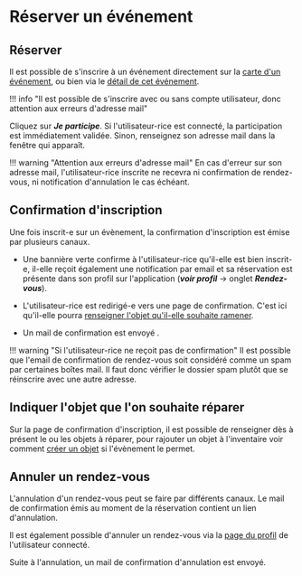 # Réserver un événement

## Réserver

Il est possible de s'inscrire à un événement directement sur la [carte d'un événement](event-index.md#liste-des-evenements), ou bien via le [détail de cet événement](event-index.md#detail-dun-evenement).  

!!! info "Il est possible de s'inscrire avec ou sans compte utilisateur, donc attention aux erreurs d'adresse mail" 
 
Cliquez sur ***Je participe***. Si l'utilisateur-rice est connecté, la participation est immédiatement validée. Sinon, 
renseignez son adresse mail dans la fenêtre qui apparaît. 

!!! warning "Attention aux erreurs d'adresse mail"
    En cas d'erreur sur son adresse mail, l'utilisateur-rice inscrite ne recevra ni confirmation de rendez-vous, ni notification d'annulation le cas échéant.

## Confirmation d'inscription

Une fois inscrit-e sur un évènement, la confirmation d'inscription est émise par plusieurs canaux. 

- Une bannière verte confirme à l'utilisateur-rice qu'il-elle est bien inscrit-e, il-elle reçoit également une notification par email et sa réservation est présente dans son profil sur l'application (***voir profil*** → onglet ***Rendez-vous***).

- L'utilisateur-rice est redirigé-e vers une page de confirmation. C'est ici qu'il-elle pourra [renseigner l'objet qu'il-elle souhaite ramener](#indiquer-l-objet-que-l-on-souhaite-reparer).

- Un mail de confirmation est envoyé .

!!! warning "Si l'utilisateur-rice ne reçoit pas de confirmation"
    Il est possible que l'email de confirmation de rendez-vous soit considéré comme un spam par certaines boîtes mail. Il faut donc vérifier le dossier spam plutôt que se réinscrire avec une autre adresse.

## Indiquer l'objet que l'on souhaite réparer 

Sur la page de confirmation d'inscription, il est possible de renseigner dès à présent le ou les objets à réparer, pour rajouter un objet à l'inventaire voir comment [créer un objet](../stuffs-device/inventory.md) si l'évènement le permet.

## Annuler un rendez-vous 

L'annulation d'un rendez-vous peut se faire par différents canaux. Le mail de confirmation émis au moment de la réservation contient un lien d'annulation. 

Il est également possible d'annuler un rendez-vous via la [page du profil](../account/profil.md) de l'utilisateur connecté. 

Suite à l'annulation, un mail de confirmation d'annulation est envoyé. 